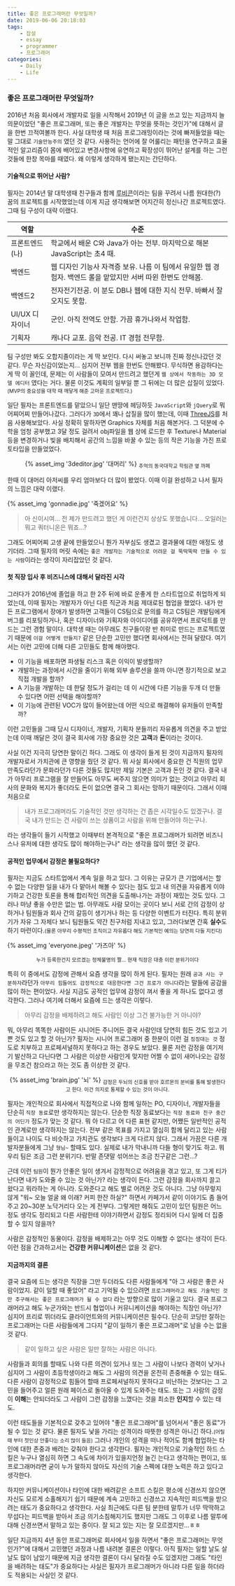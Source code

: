 ```yaml
---
title: 좋은 프로그래머란 무엇일까?
date: 2019-06-06 20:18:03
tags:
    - 잡설
    - essay
    - programmer
    - 프로그래머
categories:
    - Daily
    - Life
---
```


### 좋은 프로그래머란 무엇일까?
2016년 처음 회사에서 개발자로 일을 시작해서 2019년 이 글을 쓰고 있는 지금까지 늘 의문이었던 "좋은 프로그래머, 또는 좋은 개발자는 무엇을 뜻하는 것인가"에 대해서 글을 한번 끄적여볼까 한다.
사실 대학생 때 처음 프로그래밍이라는 것에 빠져들었을 때는 말 그대로 `기술만능주의` 였던 것 같다. 사용하는 언어에 잘 어룰리는 패턴을 연구하고 효율적인 알고리즘이 몸에 배어있고 변경사항에 유연하고 확장성이 뛰어난 설계를 하는 그런 것들에 한창 목마를 때였다. 왜 이렇게 생각하게 됐는지는 간단하다.

#### 기술적으로 뛰어난 사람?
필자는 2014년 말 대학생때 친구들과 함께 [루비콘](https://github.com/Lubycon)이라는 팀을 꾸려서 나름 원대한(?) 꿈의 프로젝트를 시작했었는데 이게 지금 생각해보면 어지간히 정신나간 프로젝트였다. 그때 팀 구성이 대략 이랬다.

| 역할 | 수준 |
|-----|------|
| 프론트엔드(나) | 학교에서 배운 C와 Java가 아는 전부. 마지막으로 해본 JavaScript는 초4 때. |
| 백엔드 | 웹 디자인 기능사 자격증 보유. 나름 이 팀에서 유일한 웹 경험자. 백엔드 롤을 맡았지만 서버 따윈 한번도 안해봄. |
| 백엔드2 | 전자전기전공. 이 분도 DB나 웹에 대한 지식 전무. 바빠서 잘 오지도 못함. |
| UI/UX 디자이너 | 군인. 아직 전역도 안함. 가끔 휴가나와서 작업함. |
| 기획자 | 캐나다 교포. 음악 전공. IT 경험 전무함. |

팀 구성만 봐도 오합지졸이라는 게 딱 보인다. 다시 써놓고 보니까 진짜 정신나갔던 것 같다. 무슨 자신감이었는지...
심지어 전부 웹을 한번도 안해봤다. 무식하면 용감하다는 게 딱 이 꼴인데, 문제는 이 사람들이 모여서 만드려고 했던게 `웹 상에서 작동하는 3D 모델 에디터` 였다는 거다. 물론 이것도 계획의 일부일 뿐 그 뒤에는 더 많은 삽질이 있었다.<small>(MVP의 중요성을 대학 때 깨닿게 해준 고마운 프로젝트다.)</small>

일단 필자는 프론트엔드를 맡았으니 일단 맨땅에 헤딩하듯 `JavaScript`와 `jQuery`로 뭐 어찌어찌 만들어나갔다. 그러다가 `3D`에서 꽤나 삽질을 많이 했는데, 이때 [ThreeJS](https://threejs.org/)를 처음 사용해보았다. 사실 정확히 말하자면 Graphics 자체를 처음 해본거다. 그 덕분에 수학을 엄청 공부했고 3달 정도 걸려서 obj파일을 웹 상에 로드한 후 Texture나 Material 등을 변경하거나 빛을 배치해서 공간의 느낌을 바꿀 수 있는 등의 작은 기능을 가진 프로토타입을 만들었었다.

<center>
{% asset_img '3deditor.jpg' '대머리' %}
<sub>추억의 동국대학교 학림관 옆 까페</sub>
</center>

한때 이 대머리 아저씨를 우리 엄마보다 더 많이 봤었다. 이때 이걸 완성하고 나서 필자의 느낌은 대략 이랬다.

{% asset_img 'gonnadie.jpg' '죽겠어요' %}
> 아 신이시여... 전 제가 만드려고 했던 게 이런건지 상상도 못했습니다... 오일러는 뭐고 쿼터니온은 뭐죠...?

그래도 어찌어찌 고생 끝에 만들었으니 뭔가 자부심도 생겼고 결과물에 대한 애정도 생기더라. 그때 필자의 머릿 속에는 `좋은 개발자는 기술적으로 어려운 걸 뚝딱뚝딱 만들 수 있는 사람`이라는 생각이 자리잡았던 것 같다.


#### 첫 직장 입사 후 비즈니스에 대해서 달라진 시각
그러다가 2016년에 졸업을 하고 한 2주 뒤에 바로 운좋게 한 스타트업으로 취업하게 되었는데, 이때 필자는 개발자가 아닌 다른 직군과 처음 제대로된 협업을 했었다.
내가 만든 프로그램에서 장애가 발생하면 고객들이 CS팀으로 문의를 하고 CS팀은 개발팀에게 버그를 리포팅하거나, 혹은 디자이너와 기획자와 아이디어를 공유하면서 프로덕트를 만드는 그런 경험 말이다. 대학생 때는 아무래도 친구들이랑 반 취미로 만드는 프로젝트였기 때문에 `이걸 어떻게 만들지?` 같은 단순한 고민만 했다면 회사에서는 전혀 달랐다. 여기서는 이런 고민에 더해 다른 고민들도 함께 해야했다.

- 이 기능을 배포하면 파생될 리스크 혹은 이익이 발생할까?
- 개발하는 과정에서 시간을 줄이기 위해 외부 솔루션을 쓸까 아니면 장기적으로 보고 직접 개발을 할까?
- A 기능을 개발하는 데 한달 정도가 걸리는 데 이 시간에 다른 기능을 두개 더 만들 수 있다면 어떤 선택을 해야할까?
- 이 기능에 관련된 VOC가 많이 들어왔는데 어떤 식으로 해결해야 유저들이 만족할까?

이런 고민들을 그때 당시 디자이너, 개발자, 기획자 분들끼리 자유롭게 의견을 주고 받았는데 이때 깨달은 것이 결국 회사에 가장 중요한 것은 **고객**과 **돈**이라는 것이다.

사실 이건 지극히 당연한 말이긴 하다. 그래도 이 생각이 들게 된 것이 지금까지 필자의 개발자로서 가치관에 큰 영향을 줬던 것 같다. 뭐 사실 회사에서 중요한 건 직원의 업무 만족도라던가 문화라던가 다른 것들도 많지만 제일 기본은 고객과 돈인 것 같다.
결국 내가 아무리 프로그램을 잘 만들어도 아무도 써주지 않으면 의미가 없는 것이고 아무리 회사의 문화와 복지가 좋더라도 돈이 없으면 결국 그 회사는 망하기 때문이다. 그래서 이때 처음으로

> 내가 프로그래머라도 기술적인 것만 생각하는 건 좁은 시각일수도 있겠구나.
> 결국 내가 만드는 건 사람이 쓰는 상품이고 사람을 위해 만들어야 하는구나.

라는 생각들이 들기 시작했고 이때부터 본격적으로 "좋은 프로그래머가 되려면 비즈니스나 유저에 대한 생각도 많이 해야하는구나" 라는 생각을 많이 했던 것 같다.

#### 공적인 업무에서 감정은 불필요하다?
필자는 지금도 스타트업에서 계속 일을 하고 있다. 그 이유는 규모가 큰 기업에서는 할 수 없는 다양한 일을 내가 다 맡아서 해볼 수 있다는 점도 있고 내 의견을 자유롭게 이야기하고 건강한 토론을 통해 합리적인 의견을 도출해나가는 과정이 재밌는 것도 있다. 그러나 마냥 좋을 수만은 없는 법. 아무래도 사람 모이는 곳이다 보니 서로 간의 감정이 상하거나 팀원들과 회사 간의 갈등이 생기거나 하는 등 다양한 이벤트가 터진다. 특히 분위기가 자유 그 자체다 보니 팀원들도 약간 친구처럼 지내고 있고, 그러다보면 간혹 **실수**도 하기 마련이다.<small>(물론 아무리 수평적인 조직이고 자유롭다 해도 기본적인 예의는 당연히 다들 지킨다)</small>

{% asset_img 'everyone.jpeg' '가즈아' %}
<center><sub>누가 등록한건지 모르겠는 정체불명의 짤... 현재 직장은 대충 이런 분위기이다</sub></center>

특히 이 중에서도 감정에 관해서 요즘 생각을 많이 하게 된다. 필자는 원래 `공과 사는 구분하자`라던가 `아무리 힘들어도 감정적으로 대응한다면 그건 프로가 아니다`라는 말들에 공감을 많이 하는 편이었다. 사실 지금도 공적인 업무에 감정이 껴서 좋을 게 하나도 없다고 생각한다. 그러나 여기에 더해서 요즘에 드는 생각은 이렇다.

> 아무리 감정을 배제하려고 해도 사람인 이상 그건 불가능한 거 아니야?

뭐, 아무리 똑똑한 사람이든 시니어든 주니어든 결국 사람인데 당연히 힘든 것도 있고 기쁜 것도 있고 할 것 아닌가? 필자는 시니어 프로그래머 중 한분이 이런 걸 `징징대는 것` 정도로 치부하고 프로페셔널하지 못하다고 하는 경우도 보았다. 물론 저런 감정을 여기저기 발산하고 다닌다면 그 사람은 이상한 사람인게 맞지만 어쩔 수 없이 새어나오는 감정을 무조건 참으라고 하는 것도 좀 이상한 것 같다.

<center>
{% asset_img 'brain.jpg' '뇌' %}
<sub>감정은 두뇌의 신호를 받아 호르몬의 분비를 통해 발생한다고 한다. 이건 의지로 통제할 수 있는 것이 아니다.</sub>
</center>

필자는 개인적으로 회사에서 직접적으로 나와 함께 일하는 PO, 디자이너, 개발자들을 단순히 `직장 동료`로만 생각하지는 않는다. 단순한 직장 동료보다는 `직장 동료와 친구 중간의 어딘가` 정도가 맞는 것 같다. 뭐 아 다르고 어 다른 표현 같지만, 어쨌든 일반적인 공적인 관계로만 생각하지는 않는다. 전부 같은 목표를 가지고 열심히 함께 달리고 있는 사람들이고 나이도 다 비슷하고 가치관도 생각보다 크게 다르지 않다. 그래서 가끔은 다른 개발자분들에게 그냥 `형님~` 할때도 있다. 실제로 내가 막내니까 다들 형이 맞기도 하고. 뭐 우리 팀은 조금 그런 분위기다. 반말 존댓말 섞어쓰는 조금 친구같은 그런...?

근데 이런 `팀원`이 뭔가 안좋은 일이 생겨서 감정적으로 어려움을 겪고 있고, 또 그게 티가 난다면 내가 도와줄 수 있는 것 아닌가? 라는 생각이 든다. 그런 감정을 회사까지 끌고 왔다고 뭐라하는 게 아니라.
 도와준다고 해도 별로 어려운 것도 아니다. 그냥 아무렇지 않게 "워~ 오늘 얼굴 왜 이래? 커피 한잔 하실?" 하면서 카페가서 같이 이야기도 좀 들어주고 20~30분 노닥거리다 오는 게 전부다. 그렇게만 해줘도 고민이 있던 팀원은 어느 정도 생각도 정리되고 다른 사람한테 이야기하면서 감정도 정리되어 다시 일에 더 집중할 수 있지 않을까?

 사람은 감정적인 동물이다. 감정을 배제하고는 아무 것도 이해할 수 없다는 생각이 든다. 이런 점을 간과하고서는 **건강한 커뮤니케이션**은 없을 것 같다.

 #### 지금까지의 결론
 결국 요즘에 드는 생각은 직장을 그만 두더라도 다른 사람들에게 "아 그 사람은 좋은 사람이었지. 같이 일할 때 좋았어" 라고 기억될 수 있으려면 `프로그래머라고 해도 기술적인 것만 추구해서는 좋은 프로그래머가 될 수 없다` 라는 방향으로 많이 기울고 있다. 결국 프로그래머라고 해도 누군가와는 반드시 협업이나 커뮤니케이션을 해야하는 직장인 아닌가? 심지어 프리로 뛰더라도 클라이언트와의 커뮤니케이션은 필수다. 단순히 코딩만 잘하는 프로그래머는 다른 사람들에게 그다지 "같이 일하기 좋은 프로그래머"로 남을 수는 없을 것 같다.

 > 같이 일하고 싶은 사람은 일만 잘하는 사람은 아니다.
 
 사람들과 회의를 할때도 나와 다른 의견이 있거나 또는 그 사람이 나보다 경력이 낮거나 심지어 그 사람이 초등학생이라고 해도 그 사람의 의견을 온전히 존중해줄 수 있는 태도.
 다른 사람이 감정적으로 힘들어 할때 프로페셔널하지 못하다고 비난하는 것보다는 그 고민을 들어주고 얼른 원래 페이스로 돌아올 수 있게 도와주는 태도.
 또는 그 사람의 감정이 **이해**는 안되더라도 그 사람이 그런 감정을 느꼈다는 것을 최소한 **인지**할 수 있는 태도.

이런 태도들을 기본적으로 갖추고 있어야 "좋은 프로그래머"를 넘어서서 "좋은 동료"가 될 수 있는 것 같다. 물론 필자도 낯을 가리는 성격이라 따뜻한 성격은 아니긴 하다.<small>(어릴 때 부터 첫인상 안좋다는 소리 많이 들음)</small> 그러나 개인의 성격을 떠나 적어도 함께 협업하는 타인에 대한 존중과 배려는 갖춰야 한다고 생각한다. 필자는 개인적으로 기술적인 하드 스킬은 누구나 열심히 하면 그 속도에 차이가 있을지언정 늘긴 는다고 생각하는 편이고, 또 프로그래머라면 굳이 누가 말하지 않아도 자신의 기술 스펙에 대한 노력은 하고 있다고 생각한다.

하지만 커뮤니케이션이나 타인에 대한 배려같은 소프트 스킬은 평소에 신경쓰지 않으면 자신도 모르게 소홀해지기 쉽기 때문에 계속 고민하고 신경쓰고 지속적인 피드백을 받으려는 태도가 중요하다고 생각한다. 사실 최근에도 다른 팀 분한테 말투가 너무 딱딱하고 무섭다는 피드백을 받아서 조금 의기소침해지기도 했지만 그래도 그 이후로 나름 말투에 대해 신경쓰면서 말하고 있는 중이다. 잘 되고 있는 지는 잘 모르겠지만...ㅎㅎ

일단 지금까지 4년 동안 프로그래머로 회사에서 일을 하면서 "좋은 프로그래머는 무엇인가?"에 대해서 고민했던 과정과 나름 내려본 결론은 이렇다. 아직 필자는 일할 날도 살 날도 많이 남았기 때문에 지금 생각한 결론이 다시 달라질 수도 있겠지만 그래도 "타인을 배려하는 태도"가 중요하다는 사실은 필자가 프로그래머가 아니라 다른 일을 하더라도 적용되는 사실인 것 같다.
